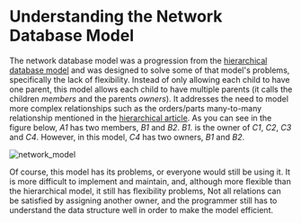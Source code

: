 
# Understanding the Network Database Model

The network database model was a progression from the [hierarchical database model](understanding-the-hierarchical-database-model.md) and was designed to solve some of that model's problems, specifically the lack of flexibility. Instead of only allowing each child to have one parent, this model allows each child to have multiple parents (it calls the children *members* and the parents *owners*). It addresses the need to model more complex relationships such as the orders/parts many-to-many relationship mentioned in the [hierarchical article](understanding-the-hierarchical-database-model.md). As you can see in the figure below, *A1* has two members, *B1* and *B2*. *B1.* is the owner of *C1*, *C2*, *C3* and *C4*. However, in this model, *C4* has two owners, *B1* and *B2*.


![network_model](../../../../../.gitbook/assets/understanding-the-network-database-model/+image/network_model.png "network_model")


Of course, this model has its problems, or everyone would still be using it. It is more difficult to implement and maintain, and, although more flexible than the hierarchical model, it still has flexibility problems, Not all relations can be satisfied by assigning another owner, and the programmer still has to understand the data structure well in order to make the model efficient.


